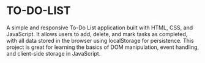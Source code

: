 # TO-DO-LIST
A simple and responsive To-Do List application built with HTML, CSS, and JavaScript. It allows users to add, delete, and mark tasks as completed, with all data stored in the browser using localStorage for persistence. This project is great for learning the basics of DOM manipulation, event handling, and client-side storage in JavaScript.
